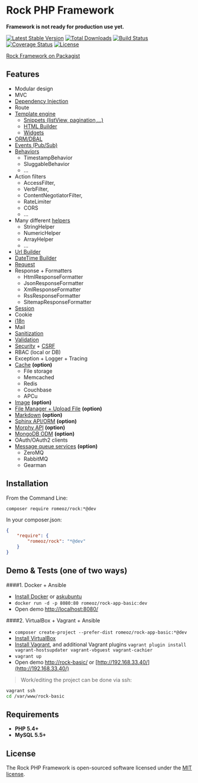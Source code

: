 Rock PHP Framework
=================

**Framework is not ready for production use yet.**

[![Latest Stable Version](https://poser.pugx.org/romeOz/rock/v/stable.svg)](https://packagist.org/packages/romeOz/rock)
[![Total Downloads](https://poser.pugx.org/romeOz/rock/downloads.svg)](https://packagist.org/packages/romeOz/rock)
[![Build Status](https://travis-ci.org/romeOz/rock.svg?branch=master)](https://travis-ci.org/romeOz/rock)
[![Coverage Status](https://coveralls.io/repos/romeOz/rock/badge.svg?branch=master)](https://coveralls.io/r/romeOz/rock?branch=master)
[![License](https://poser.pugx.org/romeOz/rock/license.svg)](https://packagist.org/packages/romeOz/rock)

[Rock Framework on Packagist](https://packagist.org/packages/romeOz/rock)

Features
-------------------

 * Modular design
 * MVC
 * [Dependency Injection](https://github.com/romeOz/rock-di)
 * Route
 * [Template engine](https://github.com/romeOz/rock-template)
    * [Snippets (listView, pagination,...)](https://github.com/romeOz/rock-template)
    * [HTML Builder](https://github.com/romeOz/rock-template)
    * [Widgets](https://github.com/romeOz/rock-widgets)
 * [ORM/DBAL](https://github.com/romeOz/rock-db)
 * [Events (Pub/Sub)](https://github.com/romeOz/rock-events)
 * [Behaviors](https://github.com/romeOz/rock-behaviors) 
    * TimestampBehavior
    * SluggableBehavior
    * ...
 * Action filters 
    * AccessFilter, 
    * VerbFilter,
    * ContentNegotiatorFilter, 
    * RateLimiter
    * CORS
    * ...
 * Many different [helpers](https://github.com/romeOz/rock-helpers)
    * StringHelper
    * NumericHelper
    * ArrayHelper
    * ...
 * [Url Builder](https://github.com/romeOz/rock-url)
 * [DateTime Builder](https://github.com/romeOz/rock-date)
 * [Request](https://github.com/romeOz/rock-request)
 * Response + Formatters 
    * HtmlResponseFormatter
    * JsonResponseFormatter 
    * XmlResponseFormatter 
    * RssResponseFormatter 
    * SitemapResponseFormatter
 * [Session](https://github.com/romeOz/rock-session)
 * Cookie
 * [i18n](https://github.com/romeOz/rock-i18n)
 * Mail
 * [Sanitization](https://github.com/romeOz/rock-sanitize)
 * [Validation](https://github.com/romeOz/rock-validate)
 * [Security](https://github.com/romeOz/rock-security) + [CSRF](https://github.com/romeOz/rock-csrf)
 * RBAC (local or DB)
 * Exception + Logger + Tracing
 * [Cache](https://github.com/romeOz/rock-cache) **(option)**
    * File storage
    * Memcached
    * Redis
    * Couchbase
    * APCu
 * [Image](https://github.com/romeOz/rock-image) **(option)**
 * [File Manager + Upload File](https://github.com/romeOz/rock-file) **(option)**
 * [Markdown](https://github.com/romeOz/rock-markdown) **(option)**
 * [Sphinx API/ORM](https://github.com/romeOz/rock-sphinx) **(option)**
 * [Morphy API](https://github.com/romeOz/rock-morphy) **(option)**
 * [MongoDB ODM](https://github.com/romeOz/rock-mongodb) **(option)**
 * OAuth/OAuth2 clients
 * [Message queue services](https://github.com/romeOz/rock-mq) **(option)**
    * ZeroMQ
    * RabbitMQ
    * Gearman

Installation
-------------------

From the Command Line:

```composer require romeoz/rock:*@dev```

In your composer.json:

```json
{
    "require": {
        "romeoz/rock": "*@dev"
    }
}
```

Demo & Tests (one of two ways)
-------------------

####1. Docker + Ansible

 * [Install Docker](https://docs.docker.com/installation/) or [askubuntu](http://askubuntu.com/a/473720)
 * `docker run -d -p 8080:80 romeoz/rock-app-basic:dev`
 * Open demo [http://localhost:8080/](http://localhost:8080/)
 
####2. VirtualBox + Vagrant + Ansible

 * `composer create-project --prefer-dist romeoz/rock-app-basic:*@dev`
 * [Install VirtualBox](https://www.virtualbox.org/wiki/Downloads)
 * [Install Vagrant](https://www.vagrantup.com/downloads), and additional Vagrant plugins `vagrant plugin install vagrant-hostsupdater vagrant-vbguest vagrant-cachier`
 * `vagrant up`
 * Open demo [http://rock-basic/](http:/rock-basic/) or [http://192.168.33.40/](http://192.168.33.40/)

> Work/editing the project can be done via ssh:

```bash
vagrant ssh
cd /var/www/rock-basic
```

Requirements
-------------------
 * **PHP 5.4+**
 * **MySQL 5.5+**

License
-------------------

The Rock PHP Framework is open-sourced software licensed under the [MIT license](http://opensource.org/licenses/MIT).